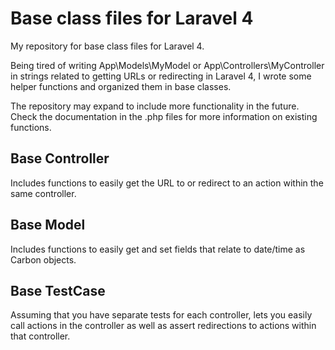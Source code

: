 # Base class files for Laravel 4
My repository for base class files for Laravel 4.

Being tired of writing App\Models\MyModel or App\Controllers\MyController in strings related to getting URLs or redirecting in Laravel 4, I wrote some helper functions and organized them in base classes.

The repository may expand to include more functionality in the future. Check the documentation in the .php files for more information on existing functions.


## Base Controller
Includes functions to easily get the URL to or redirect to an action within the same controller.


## Base Model
Includes functions to easily get and set fields that relate to date/time as Carbon objects.


## Base TestCase
Assuming that you have separate tests for each controller, lets you easily call actions in the controller as well as assert redirections to actions within that controller.
